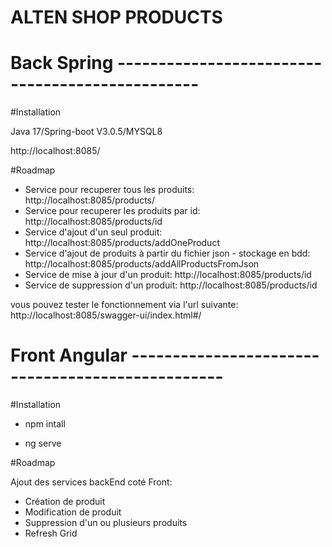 # ALTEN SHOP PRODUCTS
# Back Spring ------------------------------------------------

#Installation

Java 17/Spring-boot V3.0.5/MYSQL8
 
http://localhost:8085/


#Roadmap

- Service pour recuperer tous les produits: http://localhost:8085/products/
- Service pour recuperer les produits par id:  http://localhost:8085/products/id 
- Service d'ajout d'un seul produit:  http://localhost:8085/products/addOneProduct
- Service d'ajout de produits à partir du fichier json - stockage en bdd: http://localhost:8085/products/addAllProductsFromJson
- Service de mise à jour d'un produit: http://localhost:8085/products/id
- Service de suppression d'un produit: http://localhost:8085/products/id


vous pouvez tester le fonctionnement via l'url suivante: http://localhost:8085/swagger-ui/index.html#/



# Front Angular -------------------------------------------------

#Installation 

- npm intall

- ng serve


#Roadmap

Ajout des services backEnd coté Front:
- Création de produit 
- Modification de produit
- Suppression d'un ou plusieurs produits
- Refresh Grid

